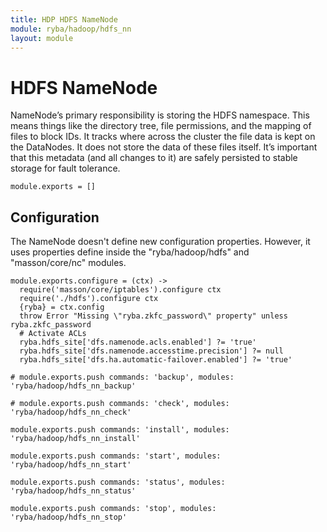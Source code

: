 ```yaml
---
title: HDP HDFS NameNode
module: ryba/hadoop/hdfs_nn
layout: module
---
```


# HDFS NameNode

NameNode’s primary responsibility is storing the HDFS namespace. This means things
like the directory tree, file permissions, and the mapping of files to block
IDs. It tracks where across the cluster the file data is kept on the DataNodes. It
does not store the data of these files itself. It’s important that this metadata
(and all changes to it) are safely persisted to stable storage for fault tolerance.

    module.exports = []

## Configuration

The NameNode doesn't define new configuration properties. However, it uses properties
define inside the "ryba/hadoop/hdfs" and "masson/core/nc" modules.

    module.exports.configure = (ctx) ->
      require('masson/core/iptables').configure ctx
      require('./hdfs').configure ctx
      {ryba} = ctx.config
      throw Error "Missing \"ryba.zkfc_password\" property" unless ryba.zkfc_password
      # Activate ACLs
      ryba.hdfs_site['dfs.namenode.acls.enabled'] ?= 'true'
      ryba.hdfs_site['dfs.namenode.accesstime.precision'] ?= null
      ryba.hdfs_site['dfs.ha.automatic-failover.enabled'] ?= 'true'

    # module.exports.push commands: 'backup', modules: 'ryba/hadoop/hdfs_nn_backup'

    # module.exports.push commands: 'check', modules: 'ryba/hadoop/hdfs_nn_check'

    module.exports.push commands: 'install', modules: 'ryba/hadoop/hdfs_nn_install'

    module.exports.push commands: 'start', modules: 'ryba/hadoop/hdfs_nn_start'

    module.exports.push commands: 'status', modules: 'ryba/hadoop/hdfs_nn_status'

    module.exports.push commands: 'stop', modules: 'ryba/hadoop/hdfs_nn_stop'

